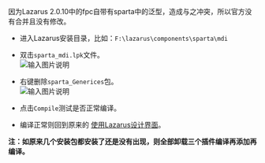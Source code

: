 因为Lazarus 2.0.10中的fpc自带有sparta中的泛型，造成与之冲突，所以官方没有合并且没有修改。  

* 进入Lazarus安装目录，比如：`F:\lazarus\components\sparta\mdi`   
  
* 双击`sparta_mdi.lpk`文件。    
![输入图片说明](https://images.gitee.com/uploads/images/2020/0910/211112_544535e5_118989.png "屏幕截图.png")    

* 右键删除`sparta_Generices`包。  
![输入图片说明](https://images.gitee.com/uploads/images/2020/0910/211245_9c8ab354_118989.png "屏幕截图.png")    
 
* 点击`Compile`测试是否正常编译。    
* 编译正常则回到原来的 [使用Lazarus设计界面](https://gitee.com/ying32/govcl/wikis/pages?sort_id=2294674&doc_id=102420)。     

**注：如原来几个安装包都安装了还是没有出现，则全部卸载三个插件编译再添加再编译。**